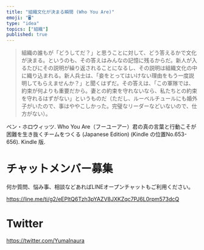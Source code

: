 ```yaml
---
title: "組織文化が決まる瞬間 (Who You Are)"
emoji: "🖥"
type: "idea"
topics: ["組織"]
published: true
---
```


>組織の誰もが「どうしてだ？」と思うことに対して、どう答えるかで文化が決まる。というのも、その答えはみんなの記憶に残るからだ。新人が入るたびにその説明が繰り返されることになるし、その説明は組織文化の中に織り込まれる。新人兵士は、「妾をとってはいけない理由をもう一度説明してもらえませんか？」と聞くはずだ。その答えは、「この軍隊では、約束が何よりも重要だから。妻との約束を守れないなら、私たちとの約束を守れるはずがない」というものだ（ただし、ルーベルチュールにも婚外子がいたので、事はややこしかった。完璧なリーダーなどいないので、仕方がない）。

ベン・ホロウィッツ. Who You Are（フーユーアー）君の真の言葉と行動こそが困難を生き抜くチームをつくる (Japanese Edition) (Kindle の位置No.653-656). Kindle 版. 

# チャットメンバー募集


何か質問、悩み事、相談などあればLINEオープンチャットもご利用ください。

https://line.me/ti/g2/eEPltQ6Tzh3pYAZV8JXKZqc7PJ6L0rpm573dcQ


# Twitter

https://twitter.com/YumaInaura

